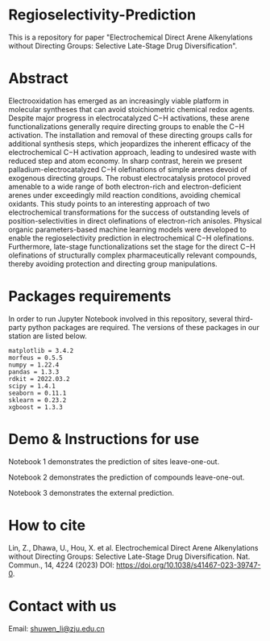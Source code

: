 # Regioselectivity-Prediction
This is a repository for paper "Electrochemical Direct Arene Alkenylations without Directing Groups: Selective Late-Stage Drug Diversification".

# Abstract


Electrooxidation has emerged as an increasingly viable platform in molecular syntheses that can avoid stoichiometric chemical redox agents. Despite major progress in electrocatalyzed C−H activations, these arene functionalizations generally require directing groups to enable the C−H activation. The installation and removal of these directing groups calls for additional synthesis steps, which jeopardizes the inherent efficacy of the electrochemical C−H activation approach, leading to undesired waste with reduced step and atom economy. In sharp contrast, herein we present palladium-electrocatalyzed C−H olefinations of simple arenes devoid of exogenous directing groups. The robust electrocatalysis protocol proved amenable to a wide range of both electron-rich and electron-deficient arenes under exceedingly mild reaction conditions, avoiding chemical oxidants. This study points to an interesting approach of two electrochemical transformations for the success of outstanding levels of position-selectivities in direct olefinations of electron-rich anisoles. Physical organic parameters-based machine learning models were developed to enable the regioselectivity prediction in electrochemical C−H olefinations. Furthermore, late-stage functionalizations set the stage for the direct C−H olefinations of structurally complex pharmaceutically relevant compounds, thereby avoiding protection and directing group manipulations.


# Packages requirements
In order to run Jupyter Notebook involved in this repository, several third-party python packages are required. The versions of these packages in our station are listed below.
```
matplotlib = 3.4.2
morfeus = 0.5.5 
numpy = 1.22.4  
pandas = 1.3.3 
rdkit = 2022.03.2   
scipy = 1.4.1 
seaborn = 0.11.1 
sklearn = 0.23.2  
xgboost = 1.3.3 
```

# Demo & Instructions for use
Notebook 1 demonstrates the prediction of sites leave-one-out.

Notebook 2 demonstrates the prediction of compounds leave-one-out.

Notebook 3 demonstrates the external prediction.

# How to cite
Lin, Z., Dhawa, U., Hou, X. et al. Electrochemical Direct Arene Alkenylations without Directing Groups: Selective Late-Stage Drug Diversification. Nat. Commun., 14, 4224 (2023) DOI: https://doi.org/10.1038/s41467-023-39747-0.
# Contact with us
Email: shuwen_li@zju.edu.cn

